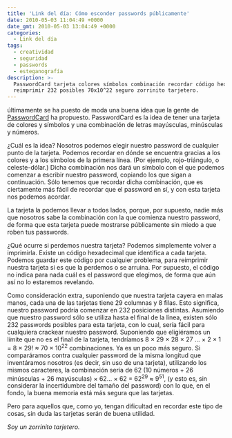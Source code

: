 ```yaml
---
title: 'Link del día: Cómo esconder passwords públicamente'
date: 2010-05-03 11:04:49 +0000
date_gmt: 2010-05-03 13:04:49 +0000
categories:
  - Link del día
tags:
  - creatividad
  - seguridad
  - passwords
  - esteganografía
description: >-
  PasswordCard tarjeta colores símbolos combinación recordar código hexadecimal
  reimprimir 232 posibles 70x10^22 seguro zorrinito tarjetero.
---
```



últimamente se ha puesto de moda una buena idea que la gente de [PasswordCard](http://passwordcard.org/) ha propuesto. PasswordCard es la idea de tener una tarjeta de colores y símbolos y una combinación de letras mayúsculas, minúsculas y números.

 ¿Cuál es la idea? Nosotros podemos elegir nuestro password de cualquier punto de la tarjeta. Podemos recordar en dónde se encuentra gracias a los colores y a los símbolos de la primera línea. (Por ejemplo, rojo-triángulo, o celeste-dólar.) Dicha combinación nos dará un símbolo con el que podemos comenzar a escribir nuestro password, copiando los que sigan a continuación. Sólo tenemos que recordar dicha combinación, que es ciertamente más fácil de recordar que el password en sí, y con esta tarjeta nos podemos acordar.

La tarjeta la podemos llevar a todos lados, porque, por supuesto, nadie más que nosotros sabe la combinación con la que comienza nuestro password, de forma que esta tarjeta puede mostrarse públicamente sin miedo a que roben tus passwords.

 ¿Qué ocurre si perdemos nuestra tarjeta? Podemos simplemente volver a imprimirla. Existe un código hexadecimal que identifica a cada tarjeta. Podemos guardar este código por cualquier problema, para reimprimir nuestra tarjeta si es que la perdemos o se arruina. Por supuesto, el código no indica para nada cuál es el password que elegimos, de forma que aún así no lo estaremos revelando.

Como consideración extra, suponiendo que nuestra tarjeta cayera en malas manos, cada una de las tarjetas tiene 29 columnas y 8 filas. Esto significa, nuestro password podría comenzar en 232 posiciones distintas. Asumiendo que nuestro password sólo se utiliza hasta el final de la línea, existen sólo 232 passwords posibles para esta tarjeta, con lo cual, sería fácil para cualquiera crackear nuestro password. Suponiendo que eligiéramos un límite que no es el final de la tarjeta, tendríamos 8 &times; 29 &times; 28 &times; 27 ... &times; 2 &times; 1 = 8 &times; 29! &asymp; 70 &times; 10<sup>22</sup> combinaciones. Ya es un poco más seguro. Si comparáramos contra cualquier password de la misma longitud que inventáramos nosotros (es decir, sin uso de una tarjeta), utilizando los mismos caracteres, la combinación sería de 62 (10 números + 26 minúsculas + 26 mayúsculas) &times; 62... &times; 62 = 62<sup>29</sup> &asymp; 9<sup>51</sup>, (y esto es, sin considerar la incertidumbre del tamaño del password) con lo que, en el fondo, la buena memoria está más segura que las tarjetas.

Pero para aquellos que, como yo, tengan dificultad en recordar este tipo de cosas, sin duda las tarjetas serán de buena utilidad.

_Soy un zorrinito tarjetero._
